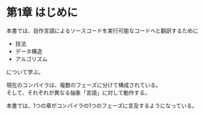 # 第1章 はじめに

本書では、自作言語によるソースコードを実行可能なコードへと翻訳するために

- 技法
- データ構造
- アルゴリズム

について学ぶ。

現在のコンパイラは、複数のフェーズに分けて構成されている。  
そして、それぞれが異なる抽象「言語」に対して動作する。

本書では、1つの章がコンパイラの1つのフェーズに言及するようになっている。
